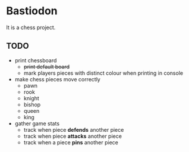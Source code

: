 # Bastiodon

It is a chess project.

## TODO
- print chessboard
  - ~~print default board~~
  - mark players pieces with distinct colour when printing in console
- make chess pieces move correctly
  - pawn
  - rook
  - knight
  - bishop
  - queen
  - king
- gather game stats
  - track when piece **defends** another piece
  - track when piece **attacks** another piece
  - track when a piece **pins** another piece